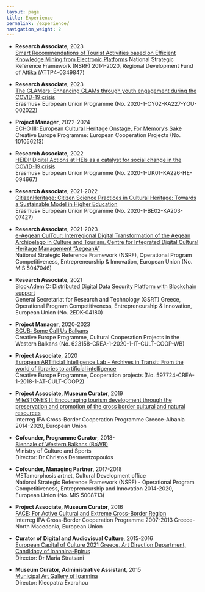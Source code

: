 ```yaml
---
layout: page
title: Experience
permalink: /experience/
navigation_weight: 2
---
```

+ **Research Associate**, 2023  
[Smart Recommendations of Tourist Activities based on Efficient Knowledge Mining from Electronic Platforms]([https://glamers.eu](https://www.elke.ntua.gr/research_project/%CE%B5%CE%BE%CF%85%CF%80%CE%BD%CE%B5%CF%83-%CF%83%CF%85%CF%83%CF%84%CE%B1%CF%83%CE%B5%CE%B9%CF%83-%CF%84%CE%BF%CF%85%CF%81%CE%B9%CF%83%CF%84%CE%B9%CE%BA%CF%89%CE%BD-%CE%B4%CF%81%CE%B1%CF%83%CE%B5/))  
National Strategic Reference Framework (NSRF) 2014-2020, Regional Development Fund of Attika (ΑΤΤΡ4-0349847)  

+ **Research Associate**, 2023  
[The GLAMers: Enhancing GLAMs through youth engagement during the COVID-19 crisis](https://glamers.eu)  
Erasmus+ European Union Programme (No. 2020-1-CY02-KA227-YOU-002022)  

+ **Project Manager**, 2022-2024  
[ECHO III: European Cultural Heritage Onstage, For Memory’s Sake](https://echo-heritage.eu)  
Creative Europe Programme: European Cooperation Projects (No. 101056213)  

+ **Research Associate**, 2022  
[HEIDI: Digital Actions at HEIs as a catalyst for social change in the COVID-19 crisis](https://heidiproject.eu)  
Erasmus+ European Union Programme (No. 2020-1-UK01-KA226-HE-094667)  

+ **Research Associate**, 2021-2022  
[CitizenHeritage: Citizen Science Practices in Cultural Heritage: Towards a Sustainable Model in Higher Education](https://www.citizenheritage.eu)  
Erasmus+ European Union Programme (No. 2020-1-BE02-KA203-07427)

+ **Research Associate**, 2021-2023  
[e-Aegean CulTour: Interregional Digital Transformation of the Aegean Archipelago in Culture and Tourism, Centre for Integrated Digital Cultural Heritage Management “AegeanA”](http://ii.ct.aegean.gr/aegeana)  
National Strategic Reference Framework (NSRF), Operational Program Competitiveness, Entrepreneurship & Innovation, European Union (No. MIS 5047046)

+ **Research Associate**, 2021  
[BlockAdemiC: Distributed Digital Data Security Platform with Blockchain support](https://blockademic.iti.gr/en)  
General Secretariat for Research and Technology (GSRT) Greece, Operational Program Competitiveness, Entrepreneurship & Innovation, European Union (No. 2EDK-04180)
  
+ **Project Manager**, 2020-2023  
[SCUB: Some Call Us Balkans](https://somecallusbalkans.org)  
Creative Europe Programme, Cultural Cooperation Projects in the Western Balkans (No. 623158-CREA-1-2020-1-IT-CULT-COOP-WB)   

+ **Project Associate**, 2020  
[European ARTificial Intelligence Lab - Archives in Transit: From the world of libraries to artificial intelligence](https://ars.electronica.art/ailab/en)  
Creative Europe Programme, Cooperation projects (No. 597724-CREA-1-2018-1-AT-CULT-COOP2)  

+ **Project Associate, Museum Curator**, 2019  
[MileSTONES II: Encouraging tourism development through the preservation and promotion of the cross border cultural and natural resources](https://greece-albania.eu)  
Interreg IPA Cross-Border Cooperation Programme Greece-Albania 2014-2020, European Union  

+ **Cofounder, Programme Curator**, 2018-  
[Biennale of Western Balkans (BoWB)](https://bowb.org)  
Ministry of Culture and Sports  
Director: Dr Christos Dermentzopoulos   

+ **Cofounder, Managing Partner**, 2017-2018  
METamorphosis artnet, Cultural Development office  
National Strategic Reference Framework (NSRF) - Operational Program Competitiveness, Entrepreneurship and Innovation 2014-2020, European Union (No. MIS 5008713)

+ **Project Associate, Museum Curator**, 2016  
[FACE: For Active Cultural and Extreme Cross-Border Region](http://www.ipa-cbc-programme.eu)  
Interreg IPA Cross-Border Cooperation Programme 2007-2013 Greece-North Macedonia, European Union

+ **Curator of Digital and Audiovisual Culture**, 2015-2016  
[European Capital of Culture 2021 Greece, Art Direction Department, Candidacy of Ioannina-Epirus](https://ec.europa.eu/programmes/creative-europe/actions/capitals-culture_en)  
Director: Dr Maria Stratsani

+ **Museum Curator, Administrative Assistant**, 2015  
[Municipal Art Gallery of Ioannina](https://www.facebook.com/PinakothikiIoanninon)  
Director: Kleopatra Exarchou   



